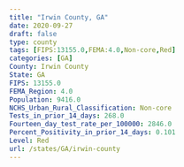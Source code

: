 ```yaml
---
title: "Irwin County, GA"
date: 2020-09-27
draft: false
type: county
tags: [FIPS:13155.0,FEMA:4.0,Non-core,Red]
categories: [GA]
County: Irwin County
State: GA
FIPS: 13155.0
FEMA_Region: 4.0
Population: 9416.0
NCHS_Urban_Rural_Classification: Non-core
Tests_in_prior_14_days: 268.0
Fourteen_day_test_rate_per_100000: 2846.0
Percent_Positivity_in_prior_14_days: 0.101
Level: Red
url: /states/GA/irwin-county
---
```



